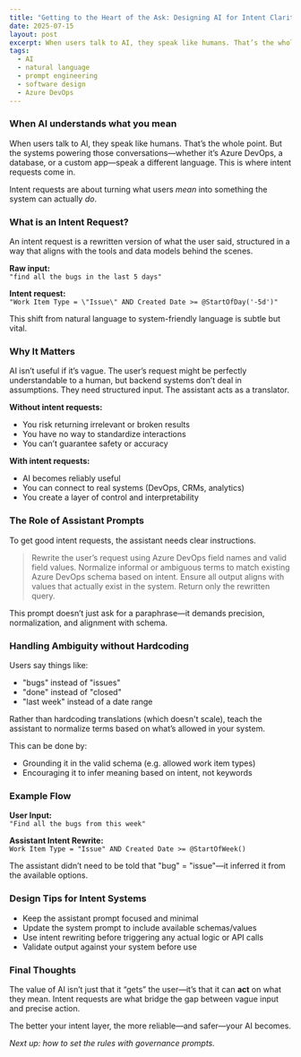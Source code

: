 ```yaml
---
title: "Getting to the Heart of the Ask: Designing AI for Intent Clarity"
date: 2025-07-15
layout: post
excerpt: When users talk to AI, they speak like humans. That’s the whole point. But the systems powering those conversations—whether it’s Azure DevOps, a database, or a custom app—speak a different language. This is where intent requests come in.
tags:
  - AI
  - natural language
  - prompt engineering
  - software design
  - Azure DevOps
---
```


### When AI understands what you mean

When users talk to AI, they speak like humans. That’s the whole point. But the systems powering those conversations—whether it’s Azure DevOps, a database, or a custom app—speak a different language. This is where intent requests come in.

Intent requests are about turning what users _mean_ into something the system can actually _do_.

### What is an Intent Request?

An intent request is a rewritten version of what the user said, structured in a way that aligns with the tools and data models behind the scenes.

**Raw input:**  
`"find all the bugs in the last 5 days"`

**Intent request:**  
`"Work Item Type = \"Issue\" AND Created Date >= @StartOfDay('-5d')"`

This shift from natural language to system-friendly language is subtle but vital.

### Why It Matters

AI isn’t useful if it’s vague. The user’s request might be perfectly understandable to a human, but backend systems don’t deal in assumptions. They need structured input. The assistant acts as a translator.

**Without intent requests:**

- You risk returning irrelevant or broken results
- You have no way to standardize interactions
- You can’t guarantee safety or accuracy

**With intent requests:**

- AI becomes reliably useful
- You can connect to real systems (DevOps, CRMs, analytics)
- You create a layer of control and interpretability

### The Role of Assistant Prompts

To get good intent requests, the assistant needs clear instructions.

> Rewrite the user’s request using Azure DevOps field names and valid field values. Normalize informal or ambiguous terms to match existing Azure DevOps schema based on intent. Ensure all output aligns with values that actually exist in the system. Return only the rewritten query.

This prompt doesn’t just ask for a paraphrase—it demands precision, normalization, and alignment with schema.

### Handling Ambiguity without Hardcoding

Users say things like:

- "bugs" instead of "issues"
- "done" instead of "closed"
- "last week" instead of a date range

Rather than hardcoding translations (which doesn't scale), teach the assistant to normalize terms based on what’s allowed in your system.

This can be done by:

- Grounding it in the valid schema (e.g. allowed work item types)
- Encouraging it to infer meaning based on intent, not keywords

### Example Flow

**User Input:**  
`"Find all the bugs from this week"`

**Assistant Intent Rewrite:**  
`Work Item Type = "Issue" AND Created Date >= @StartOfWeek()`

The assistant didn’t need to be told that "bug" = "issue"—it inferred it from the available options.

### Design Tips for Intent Systems

- Keep the assistant prompt focused and minimal
- Update the system prompt to include available schemas/values
- Use intent rewriting before triggering any actual logic or API calls
- Validate output against your system before use

### Final Thoughts

The value of AI isn’t just that it “gets” the user—it’s that it can **act** on what they mean. Intent requests are what bridge the gap between vague input and precise action.

The better your intent layer, the more reliable—and safer—your AI becomes.

_Next up: how to set the rules with governance prompts._
